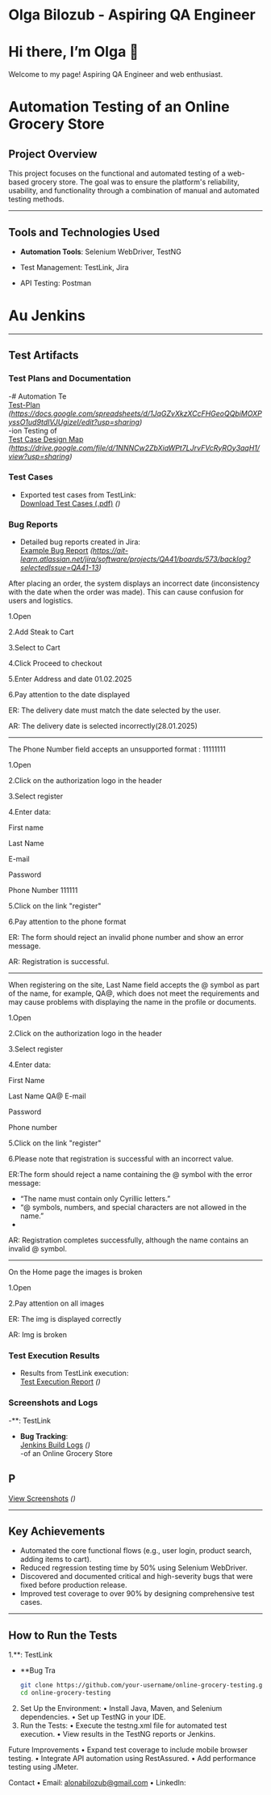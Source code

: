 # Olga Bilozub - Aspiring QA Engineer  

  
 
</head>
<body>
  <div>
    <h1>Hi there, I’m Olga 👋</h1>
    <p>Welcome to my page! Aspiring QA Engineer and web enthusiast.</p>
  </div>
</body>
</html>

# Automation Testing of an Online Grocery Store

## Project Overview
This project focuses on the functional and automated testing of a web-based grocery store. The goal was to ensure the platform's reliability, usability, and functionality through a combination of manual and automated testing methods.

---

## Tools and Technologies Used
- **Automation Tools**: Selenium WebDriver, TestNG  
- Test Management: TestLink,  Jira   
                  
- API Testing: Postman  
  

# Au Jenkins  

---

## Test Artifacts

### Test Plans and Documentation
-# Automation Te  
  [Test-Plan](#) *(https://docs.google.com/spreadsheets/d/1JqGZvXkzXCcFHGeoQQbiMOXPyssO1ud9tdIVJUgizeI/edit?usp=sharing)*  
-ion Testing of  
  [Test Case Design Map](#) *(https://drive.google.com/file/d/1NNNCw2ZbXiaWPt7LJrvFVcRyROy3aqH1/view?usp=sharing)*  

### Test Cases
- Exported test cases from TestLink:  
  [Download Test Cases (.pdf)](#) *()*  

### Bug Reports
- Detailed bug reports created in Jira:  
  [Example Bug Report](#) *(https://ait-learn.atlassian.net/jira/software/projects/QA41/boards/573/backlog?selectedIssue=QA41-13)*
  
After placing an order, the system displays an incorrect date (inconsistency with the date when the order was made). This can cause confusion for users and logistics.

1.Open 

2.Add Steak to Cart

3.Select to Cart

4.Click Proceed to checkout

5.Enter Address and date 01.02.2025

6.Pay attention to the date displayed

ER:  The delivery date must match the date selected by the user.

AR: The delivery date is selected incorrectly(28.01.2025)
___________________________________________________________________

The Phone Number field accepts an unsupported format :    11111111

1.Open 

2.Click on the authorization logo in the header

3.Select register

4.Enter data: 

First name

Last Name

E-mail

Password

Phone Number  111111

5.Click on the link "register"

6.Pay attention to the phone format

ER: The form should reject an invalid phone number and show an error message.

AR: Registration is successful.
______________________________________________________________________
When registering on the site, Last Name field accepts the @ symbol as part of the name, for example, QA@, which does not meet the requirements and may cause problems with displaying the name in the profile or documents.

1.Open 

2.Click on the authorization logo in the header

3.Select register 

4.Enter data:

First Name 

Last Name         QA@
E-mail

Password

Phone number

5.Click on the link "register"

6.Please note that registration is successful with an incorrect value.

ER:The form should reject a name containing the @ symbol with the error message:
- “The name must contain only Cyrillic letters.”
- “@ symbols, numbers, and special characters are not allowed in the name.”
- 
AR: Registration completes successfully, although the name contains an invalid @ symbol.
_________________________________________________________________________

On the Home page the images is broken

1.Open 

2.Pay attention on all images

ER: The img is displayed correctly

AR: Img is broken

### Test Execution Results
- Results from TestLink execution:  
  [Test Execution Report](#) *()*  

### Screenshots and Logs
-**: TestLink  
- **Bug Tracking**:  
  [Jenkins Build Logs](#) *()*  
-of an Online Grocery Store

## P  
  [View Screenshots](#) *()*  

---

## Key Achievements
- Automated the core functional flows (e.g., user login, product search, adding items to cart).  
- Reduced regression testing time by 50% using Selenium WebDriver.  
- Discovered and documented critical and high-severity bugs that were fixed before production release.  
- Improved test coverage to over 90% by designing comprehensive test cases.  

---

## How to Run the Tests
1.**: TestLink  
- **Bug Tra
   ```bash
   git clone https://github.com/your-username/online-grocery-testing.git
   cd online-grocery-testing

 2. Set Up the Environment:
 • Install Java, Maven, and Selenium dependencies.
 • Set up TestNG in your IDE.
 3. Run the Tests:
 • Execute the testng.xml file for automated test execution.
 • View results in the TestNG reports or Jenkins.

Future Improvements
 • Expand test coverage to include mobile browser testing.
 • Integrate API automation using RestAssured.
 • Add performance testing using JMeter.

Contact
 • Email: alonabilozub@gmail.com
 • LinkedIn:

